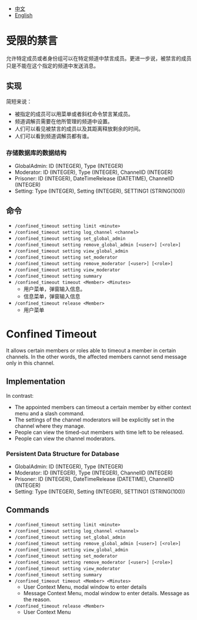 - [中文](#受限的禁言)
- [English](#confined-timeout)

# 受限的禁言
允许特定成员或者身份组可以在特定频道中禁言成员。更进一步说，被禁言的成员只是不能在这个指定的频道中发送消息。

## 实现
简短来说：
- 被指定的成员可以用菜单或者斜杠命令禁言某成员。
- 频道调解员需要在他所管理的频道中设置。
- 人们可以看见被禁言的成员以及其距离释放剩余的时间。
- 人们可以看到频道调解员都有谁。

### 存储数据库的数据结构
- GlobalAdmin: ID (INTEGER), Type (INTEGER)
- Moderator: ID (INTEGER), Type (INTEGER), ChannelID (INTEGER)
- Prisoner: ID (INTEGER), DateTimeRelease (DATETIME), ChannelID (INTEGER)
- Setting: Type (INTEGER), Setting (INTEGER), SETTING1 (STRING(100))

## 命令
- `/confined_timeout setting limit <minute>`
- `/confined_timeout setting log_channel <channel>`
- `/confined_timeout setting set_global_admin`
- `/confined_timeout setting remove_global_admin [<user>] [<role>]`
- `/confined_timeout setting view_global_admin`
- `/confined_timeout setting set_moderator`
- `/confined_timeout setting remove_moderator [<user>] [<role>]`
- `/confined_timeout setting view_moderator`
- `/confined_timeout setting summary`
- `/confined_timeout timeout <Member> <Minutes>`
    - 用户菜单，弹窗输入信息。
    - 信息菜单，弹窗输入信息
- `/confined_timeout release <Member>`
    - 用户菜单

# Confined Timeout
It allows certain members or roles able to timeout a member in certain channels. In the other words, the affected members cannot send message only in this channel.

## Implementation
In contrast:
- The appointed members can timeout a certain member by either context menu and a slash command.
- The settings of the channel moderators will be explicitly set in the channel where they manage.
- People can view the timed-out members with time left to be released.
- People can view the channel moderators.

### Persistent Data Structure for Database
- GlobalAdmin: ID (INTEGER), Type (INTEGER)
- Moderator: ID (INTEGER), Type (INTEGER), ChannelID (INTEGER)
- Prisoner: ID (INTEGER), DateTimeRelease (DATETIME), ChannelID (INTEGER)
- Setting: Type (INTEGER), Setting (INTEGER), SETTING1 (STRING(100))

## Commands
- `/confined_timeout setting limit <minute>`
- `/confined_timeout setting log_channel <channel>`
- `/confined_timeout setting set_global_admin`
- `/confined_timeout setting remove_global_admin [<user>] [<role>]`
- `/confined_timeout setting view_global_admin`
- `/confined_timeout setting set_moderator`
- `/confined_timeout setting remove_moderator [<user>] [<role>]`
- `/confined_timeout setting view_moderator`
- `/confined_timeout setting summary`
- `/confined_timeout timeout <Member> <Minutes>`
    - User Context Menu, modal window to enter details
    - Message Context Menu, modal window to enter details. Message as the reason.
- `/confined_timeout release <Member>`
    - User Context Menu